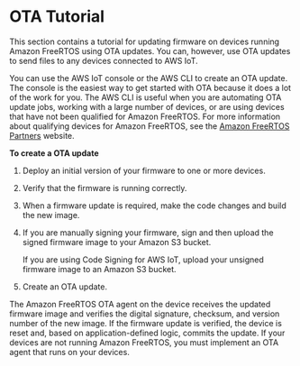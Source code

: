 # OTA Tutorial<a name="dev-guide-ota-workflow"></a>

This section contains a tutorial for updating firmware on devices running Amazon FreeRTOS using OTA updates\. You can, however, use OTA updates to send files to any devices connected to AWS IoT\.

You can use the AWS IoT console or the AWS CLI to create an OTA update\. The console is the easiest way to get started with OTA because it does a lot of the work for you\. The AWS CLI is useful when you are automating OTA update jobs, working with a large number of devices, or are using devices that have not been qualified for Amazon FreeRTOS\. For more information about qualifying devices for Amazon FreeRTOS, see the [Amazon FreeRTOS Partners](https://aws.amazon.com/freertos/partners/) website\.<a name="create-update"></a>

**To create a OTA update**

1. Deploy an initial version of your firmware to one or more devices\.

1. Verify that the firmware is running correctly\.

1. When a firmware update is required, make the code changes and build the new image\.

1. If you are manually signing your firmware, sign and then upload the signed firmware image to your Amazon S3 bucket\.

   If you are using Code Signing for AWS IoT, upload your unsigned firmware image to an Amazon S3 bucket\.

1. Create an OTA update\.

The Amazon FreeRTOS OTA agent on the device receives the updated firmware image and verifies the digital signature, checksum, and version number of the new image\. If the firmware update is verified, the device is reset and, based on application\-defined logic, commits the update\. If your devices are not running Amazon FreeRTOS, you must implement an OTA agent that runs on your devices\. 